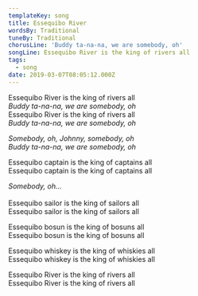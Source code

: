 ```yaml
---
templateKey: song
title: Essequibo River
wordsBy: Traditional
tuneBy: Traditional
chorusLine: 'Buddy ta-na-na, we are somebody, oh'
songLine: Essequibo River is the king of rivers all
tags:
  - song
date: 2019-03-07T08:05:12.000Z
---
```

Essequibo River is the king of rivers all\
_Buddy ta-na-na, we are somebody, oh_\
Essequibo River is the king of rivers all\
_Buddy ta-na-na, we are somebody, oh_

_Somebody, oh, Johnny, somebody, oh_\
_Buddy ta-na-na, we are somebody, oh_

Essequibo captain is the king of captains all\
Essequibo captain is the king of captains all

_Somebody, oh..._\
\
Essequibo sailor is the king of sailors all\
Essequibo sailor is the king of sailors all

Essequibo bosun is the king of bosuns all\
Essequibo bosun is the king of bosuns all

Essequibo whiskey is the king of whiskies all\
Essequibo whiskey is the king of whiskies all

Essequibo River is the king of rivers all\
Essequibo River is the king of rivers all
